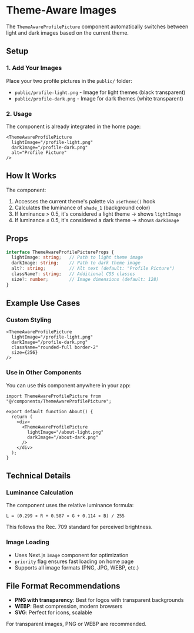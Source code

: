 # Theme-Aware Images

The `ThemeAwareProfilePicture` component automatically switches between light and dark images based on the current theme.

## Setup

### 1. Add Your Images

Place your two profile pictures in the `public/` folder:
- `public/profile-light.png` - Image for light themes (black transparent)
- `public/profile-dark.png` - Image for dark themes (white transparent)

### 2. Usage

The component is already integrated in the home page:

```tsx
<ThemeAwareProfilePicture
  lightImage="/profile-light.png"
  darkImage="/profile-dark.png"
  alt="Profile Picture"
/>
```

## How It Works

The component:
1. Accesses the current theme's palette via `useTheme()` hook
2. Calculates the luminance of `shade_1` (background color)
3. If luminance > 0.5, it's considered a light theme → shows `lightImage`
4. If luminance ≤ 0.5, it's considered a dark theme → shows `darkImage`

## Props

```typescript
interface ThemeAwareProfilePictureProps {
  lightImage: string;   // Path to light theme image
  darkImage: string;    // Path to dark theme image
  alt?: string;         // Alt text (default: "Profile Picture")
  className?: string;   // Additional CSS classes
  size?: number;        // Image dimensions (default: 128)
}
```

## Example Use Cases

### Custom Styling
```tsx
<ThemeAwareProfilePicture
  lightImage="/profile-light.png"
  darkImage="/profile-dark.png"
  className="rounded-full border-2"
  size={256}
/>
```

### Use in Other Components

You can use this component anywhere in your app:

```tsx
import ThemeAwareProfilePicture from "@/components/ThemeAwareProfilePicture";

export default function About() {
  return (
    <div>
      <ThemeAwareProfilePicture
        lightImage="/about-light.png"
        darkImage="/about-dark.png"
      />
    </div>
  );
}
```

## Technical Details

### Luminance Calculation

The component uses the relative luminance formula:
```
L = (0.299 × R + 0.587 × G + 0.114 × B) / 255
```

This follows the Rec. 709 standard for perceived brightness.

### Image Loading

- Uses Next.js `Image` component for optimization
- `priority` flag ensures fast loading on home page
- Supports all image formats (PNG, JPG, WEBP, etc.)

## File Format Recommendations

- **PNG with transparency**: Best for logos with transparent backgrounds
- **WEBP**: Best compression, modern browsers
- **SVG**: Perfect for icons, scalable

For transparent images, PNG or WEBP are recommended.
